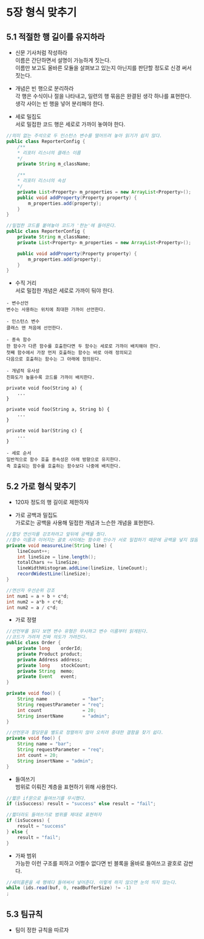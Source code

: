 # 5장 형식 맞추기

## 5.1 적절한 행 길이를 유지하라
* 신문 기사처럼 작성하라\
이름은 간단하면서 설명이 가능하게 짓는다. \
이름만 보고도 올바른 모듈을 살펴보고 있는지 아닌지를 판단할 정도로 신경 써서 짓는다.

* 개념은 빈 행으로 분리하라\
각 행은 수식이나 절을 나타내고, 일련의 행 묶음은 완결된 생각 하나를 표현한다.\
생각 사이는 빈 행을 넣어 분리해야 한다.

* 세로 밀집도\
서로 밀접한 코드 행은 세로로 가까이 놓여야 한다.
```java
//의미 없는 주석으로 두 인스턴스 변수를 떨어뜨려 놓아 읽기가 쉽지 않다.
public class ReporterConfig {
    /**
    * 리포터 리스너의 클래스 이름
    */
    private String m_className;

    /**
    * 리포터 리스너의 속성
    */
    private List<Property> m_properties = new ArrayList<Property>();
    public void addProperty(Property property) {
        m_properties.add(property);
    }
}

//밀접한 코드를 붙여놓아 코드가 '한눈'에 들어온다.
public class ReporterConfig {
    private String m_className;
    private List<Property> m_properties = new ArrayList<Property>();

    public void addProperty(Property property) {
        m_properties.add(property);
    }
}
```

* 수직 거리\
서로 밀접한 개념은 세로로 가까이 둬야 한다.
```
- 변수선언
변수는 사용하는 위치에 최대한 가까이 선언한다.

- 인스턴스 변수
클래스 맨 처음에 선언한다.

- 종속 함수
한 함수가 다른 함수를 호출한다면 두 함수는 세로로 가까이 배치해야 한다.
첫째 함수에서 가장 먼저 호출하는 함수는 바로 아래 정의되고 
다음으로 호출하는 함수는 그 아래에 정의된다.

- 개념적 유사성
친화도가 높을수록 코드를 가까이 배치한다.

private void foo(String a) {
    ...
}

private void foo(String a, String b) {
    ...
}

private void bar(String c) {
    ...
}

- 세로 순서
일반적으로 함수 호출 종속성은 아래 방향으로 유지한다. 
즉 호출되는 함수를 호출하는 함수보다 나중에 배치한다.
```

## 5.2 가로 형식 맞추기
* 120자 정도의 행 길이로 제한하자

* 가로 공백과 밀집도\
가로로는 공백을 사용해 밀접한 개념과 느슨한 개념을 표현한다.
```java
//할당 연산자를 강조하려고 앞뒤에 공백을 줬다.
//함수 이름과 이어지는 괄호 사이에는 함수와 인수가 서로 밀접하기 때문에 공백을 넣지 않음
private void measureLine(String line) {
    lineCount++;
    int lineSize = line.length();
    totalChars += lineSize;
    lineWidthHistogram.addLine(lineSize, lineCount);
    recordWidestLine(lineSize);
}

//연산자 우선순위 강조
int num1 = a + b + c*d;
int num2 = a*b + c*d;
int num2 = a / c*d;
```

* 가로 정렬
```java
//선언부를 읽다 보면 변수 유형은 무시하고 변수 이름부터 읽게된다.
//코드가 가려져 진짜 의도가 가려진다.
public class Order {
    private long    orderId;    
    private Product product;
    private Address address;
    private long    stockCount;
    private String  memo;
    private Event   event;
}

private void foo() {
    String name             = "bar";
    String requestParameter = "req";
    int count               = 20;
    String insertName       = "admin";
}

//선언문과 할당문을 별도로 정렬하지 않아 오히려 중대한 결함을 찾기 쉽다.
private void foo() {
    String name = "bar";
    String requestParameter = "req";
    int count = 20;
    String insertName = "admin";
}
```

* 들여쓰기\
범위로 이뤄진 계층을 표현하기 위해 사용한다.
```java
//짧은 if문으로 들여쓰기를 무시했다.
if (isSuccess) result = "success" else result = "fail";

//짧더라도 들여쓰기로 범위를 제대로 표현하자
if (isSuccess) {
    result = "success"
} else {
    result = "fail";
}
```

* 가짜 범위\
가능한 이런 구조를 피하고 어쩔수 없다면 빈 블록을 올바로 들여쓰고 괄호로 감싼다.
```java
//세미콜론을 새 행에다 들여써서 넣어준다. 이렇게 하지 않으면 눈의 띄지 않는다.
while (ids.read(buf, 0, readBufferSize) != -1)
;
```

## 5.3 팀규칙
* 팀이 정한 규칙을 따르자








